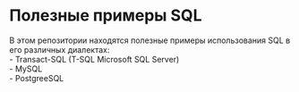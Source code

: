 # Полезные примеры SQL
  
В этом репозитории находятся полезные примеры использования SQL в его различных диалектах:  
    - Transact-SQL  (T-SQL Microsoft SQL Server)  
    - MySQL  
    - PostgreeSQL  
